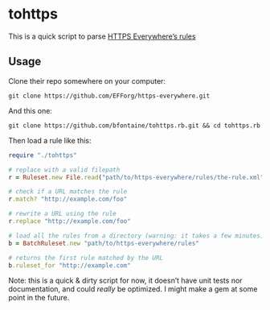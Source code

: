 # tohttps

This is a quick script to parse [HTTPS Everywhere’s rules][rules]

[rules]: https://github.com/EFForg/https-everywhere/tree/master/src/chrome/content/rules

## Usage

Clone their repo somewhere on your computer:

    git clone https://github.com/EFForg/https-everywhere.git

And this one:

    git clone https://github.com/bfontaine/tohttps.rb.git && cd tohttps.rb

Then load a rule like this:

```ruby
require "./tohttps"

# replace with a valid filepath
r = Ruleset.new File.read("path/to/https-everywhere/rules/the-rule.xml")

# check if a URL matches the rule
r.match? "http://example.com/foo"

# rewrite a URL using the rule
r.replace "http://example.com/foo"

# load all the rules from a directory (warning: it takes a few minutes)
b = BatchRuleset.new "path/to/https-everywhere/rules"

# returns the first rule matched by the URL
b.ruleset_for "http://example.com"
```

Note: this is a quick &amp; dirty script for now, it doesn’t have unit tests
nor documentation, and could *really* be optimized. I might make a gem at some
point in the future.
